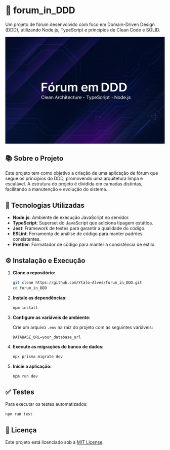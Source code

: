 
# 🧠 forum_in_DDD

Um projeto de fórum desenvolvido com foco em Domain-Driven Design (DDD), utilizando Node.js, TypeScript e princípios de Clean Code e SOLID.

![Capa para o projeto](assets/DDD.png)


## 📚 Sobre o Projeto

Este projeto tem como objetivo a criação de uma aplicação de fórum que segue os princípios do DDD, promovendo uma arquitetura limpa e escalável. A estrutura do projeto é dividida em camadas distintas, facilitando a manutenção e evolução do sistema.

## 🚀 Tecnologias Utilizadas

- **Node.js**: Ambiente de execução JavaScript no servidor.
- **TypeScript**: Superset do JavaScript que adiciona tipagem estática.
- **Jest**: Framework de testes para garantir a qualidade do código.
- **ESLint**: Ferramenta de análise de código para manter padrões consistentes.
- **Prettier**: Formatador de código para manter a consistência de estilo.

## ⚙️ Instalação e Execução

1. **Clone o repositório:**

   ```bash
   git clone https://github.com/Ytalo-Alves/forum_in_DDD.git
   cd forum_in_DDD
   ```

2. **Instale as dependências:**

   ```bash
   npm install
   ```

3. **Configure as variáveis de ambiente:**

   Crie um arquivo `.env` na raiz do projeto com as seguintes variáveis:

   ```env
   DATABASE_URL=your_database_url
   ```

4. **Execute as migrações do banco de dados:**

   ```bash
   npx prisma migrate dev
   ```

5. **Inicie a aplicação:**

   ```bash
   npm run dev
   ```

## ✅ Testes

Para executar os testes automatizados:

```bash
npm run test
```

## 📄 Licença

Este projeto está licenciado sob a [MIT License](LICENSE).

